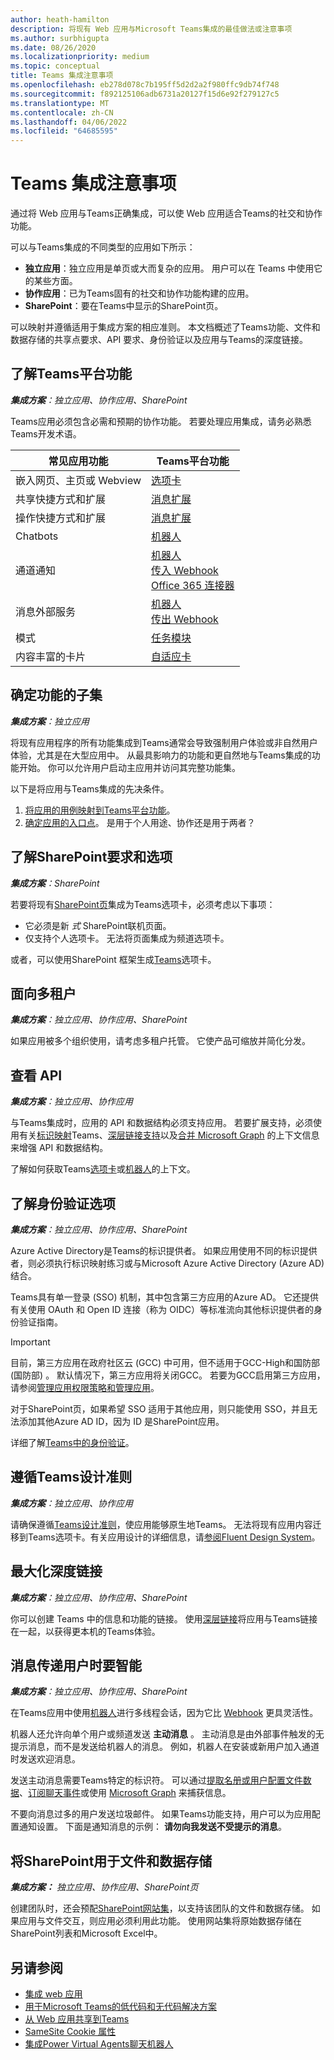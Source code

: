 ```yaml
---
author: heath-hamilton
description: 将现有 Web 应用与Microsoft Teams集成的最佳做法或注意事项
ms.author: surbhigupta
ms.date: 08/26/2020
ms.localizationpriority: medium
ms.topic: conceptual
title: Teams 集成注意事项
ms.openlocfilehash: eb278d078c7b195ff5d2d2a2f980ffc9db74f748
ms.sourcegitcommit: f892125106adb6731a20127f15d6e92f279127c5
ms.translationtype: MT
ms.contentlocale: zh-CN
ms.lasthandoff: 04/06/2022
ms.locfileid: "64685595"
---
```

# <a name="considerations-for-teams-integration"></a>Teams 集成注意事项

通过将 Web 应用与Teams正确集成，可以使 Web 应用适合Teams的社交和协作功能。
  
可以与Teams集成的不同类型的应用如下所示：

* **独立应用**：独立应用是单页或大而复杂的应用。 用户可以在 Teams 中使用它的某些方面。
* **协作应用**：已为Teams固有的社交和协作功能构建的应用。
* **SharePoint**：要在Teams中显示的SharePoint页。

可以映射并遵循适用于集成方案的相应准则。
本文档概述了Teams功能、文件和数据存储的共享点要求、API 要求、身份验证以及应用与Teams的深度链接。

## <a name="get-to-know-teams-platform-capabilities"></a>了解Teams平台功能

***集成方案**：独立应用、协作应用、SharePoint*

Teams应用必须包含必需和预期的协作功能。 若要处理应用集成，请务必熟悉Teams开发术语。

|常见应用功能   |Teams平台功能   |
|----------|-----------|
|嵌入网页、主页或 Webview  |[选项卡](../tabs/what-are-tabs.md)  |
|共享快捷方式和扩展  |[消息扩展](../messaging-extensions/what-are-messaging-extensions.md)  |
|操作快捷方式和扩展  |[消息扩展](../messaging-extensions/what-are-messaging-extensions.md)  |
|Chatbots |[机器人](../bots/what-are-bots.md) |
|通道通知  |[机器人](../bots/what-are-bots.md)<br/>[传入 Webhook](../webhooks-and-connectors/what-are-webhooks-and-connectors.md)<br/>[Office 365 连接器](../webhooks-and-connectors/what-are-webhooks-and-connectors.md)  |
|消息外部服务  |[机器人](../bots/what-are-bots.md)<br/>[传出 Webhook](../webhooks-and-connectors/what-are-webhooks-and-connectors.md)  |
|模式  |[任务模块](../task-modules-and-cards/what-are-task-modules.md)  |
|内容丰富的卡片  |[自适应卡](../task-modules-and-cards/what-are-cards.md)  |

## <a name="determine-a-subset-of-functionality"></a>确定功能的子集

***集成方案**：独立应用*

将现有应用程序的所有功能集成到Teams通常会导致强制用户体验或非自然用户体验，尤其是在大型应用中。 从最具影响力的功能和更自然地与Teams集成的功能开始。 你可以允许用户启动主应用并访问其完整功能集。

以下是将应用与Teams集成的先决条件。

1. [将应用的用例映射到Teams平台功能](../concepts/design/map-use-cases.md)。
1. [确定应用的入口点](../concepts/extensibility-points.md)。 是用于个人用途、协作还是用于两者？

## <a name="understand-sharepoint-requirements-and-options"></a>了解SharePoint要求和选项

***集成方案**：SharePoint*

若要将现有[SharePoint页](/sharepoint/dev/general-development/overview-of-the-sharepoint-page-model)集成为Teams选项卡，必须考虑以下事项：

* 它必须是新 *式* SharePoint联机页面。
* 仅支持个人选项卡。 无法将页面集成为频道选项卡。

或者，可以使用SharePoint 框架生成[Teams](/sharepoint/dev/spfx/integrate-with-teams-introduction)选项卡。

## <a name="aim-towards-multitenancy"></a>面向多租户

***集成方案**：独立应用、协作应用、SharePoint*

如果应用被多个组织使用，请考虑多租户托管。 它使产品可缩放并简化分发。

## <a name="review-your-apis"></a>查看 API

***集成方案**：独立应用、协作应用*

与Teams集成时，应用的 API 和数据结构必须支持应用。 若要扩展支持，必须使用有关[标识映射](../concepts/authentication/configure-identity-provider.md)Teams、[深层链接支持](../concepts/build-and-test/deep-links.md)以及[合并 Microsoft Graph](/graph/teams-concept-overview) 的上下文信息来增强 API 和数据结构。

了解如何获取Teams[选项卡](../tabs/how-to/access-teams-context.md)或[机器人](../bots/how-to/get-teams-context.md)的上下文。

## <a name="understand-authentication-options"></a>了解身份验证选项

***集成方案**：独立应用、协作应用、SharePoint*

Azure Active Directory是Teams的标识提供者。 如果应用使用不同的标识提供者，则必须执行标识映射练习或与Microsoft Azure Active Directory (Azure AD) 结合。

Teams具有单一登录 (SSO) 机制，其中包含第三方应用的Azure AD。 它还提供有关使用 OAuth 和 Open ID 连接（称为 OIDC）等标准流向其他标识提供者的身份验证指南。

> [!IMPORTANT]
> 目前，第三方应用在政府社区云 (GCC) 中可用，但不适用于GCC-High和国防部 (国防部) 。 默认情况下，第三方应用将关闭GCC。 若要为GCC启用第三方应用，请参阅[管理应用权限策略](/microsoftteams/teams-app-permission-policies)[和管理应用](/microsoftteams/manage-apps)。

对于SharePoint页，如果希望 SSO 适用于其他应用，则只能使用 SSO，并且无法添加其他Azure AD ID，因为 ID 是SharePoint应用。

详细了解[Teams中的身份验证](../concepts/authentication/authentication.md)。

## <a name="follow-teams-design-guidelines"></a>遵循Teams设计准则

***集成方案**：独立应用、协作应用*

请确保遵循[Teams设计准则](../concepts/design/understand-use-cases.md)，使应用能够原生地Teams。 无法将现有应用内容迁移到Teams选项卡。有关应用设计的详细信息，请[参阅Fluent Design System](https://fluentsite.z22.web.core.windows.net/)。

## <a name="maximize-deep-linking"></a>最大化深度链接

***集成方案**：独立应用、协作应用、SharePoint*

你可以创建 Teams 中的信息和功能的链接。 使用[深层链接](../concepts/build-and-test/deep-links.md)将应用与Teams链接在一起，以获得更本机的Teams体验。

## <a name="be-smart-when-messaging-users"></a>消息传递用户时要智能

***集成方案**：独立应用、协作应用、SharePoint*

在Teams应用中使用[机器人](../bots/what-are-bots.md)进行多线程会话，因为它比 [Webhook](../webhooks-and-connectors/what-are-webhooks-and-connectors.md) 更具灵活性。

机器人还允许向单个用户或频道发送 **主动消息** 。 主动消息是由外部事件触发的无提示消息，而不是发送给机器人的消息。 例如，机器人在安装或新用户加入通道时发送欢迎消息。

发送主动消息需要Teams特定的标识符。 可以通过[提取名册或用户配置文件数据](../bots/how-to/get-teams-context.md#fetch-the-roster-or-user-profile)、[订阅聊天事件](../bots/how-to/conversations/subscribe-to-conversation-events.md)或使用 [Microsoft Graph](/microsoftteams/platform/graph-api/proactive-bots-and-messages/graph-proactive-bots-and-messages?context=graph/context#proactive-messaging-in-teams) 来捕获信息。

不要向消息过多的用户发送垃圾邮件。 如果Teams功能支持，用户可以为应用配置通知设置。
下面是通知消息的示例： **请勿向我发送不受提示的消息**。

## <a name="use-sharepoint-for-file-and-data-storage"></a>将SharePoint用于文件和数据存储

***集成方案：** 独立应用、协作应用、SharePoint页*

创建团队时，还会预配[SharePoint网站集](/microsoftteams/sharepoint-onedrive-interact)，以支持该团队的文件和数据存储。 如果应用与文件交互，则应用必须利用此功能。 使用网站集将原始数据存储在SharePoint列表和Microsoft Excel中。

## <a name="see-also"></a>另请参阅

* [集成 web 应用](~/samples/integrate-web-apps-overview.md)
* [用于Microsoft Teams的低代码和无代码解决方案](~/samples/teams-low-code-solutions.md)
* [从 Web 应用共享到Teams](~/concepts/build-and-test/share-to-teams-from-web-apps.md)
* [SameSite Cookie 属性](~/resources/samesite-cookie-update.md)
* [集成Power Virtual Agents聊天机器人](~/bots/how-to/add-power-virtual-agents-bot-to-teams.md)
